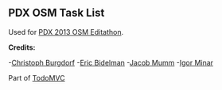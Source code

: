 PDX OSM Task List
---
Used for [PDX 2013 OSM Editathon](http://pdxmele.com/editathon/).

**Credits:**

-[Christoph Burgdorf](href="http://twitter.com/cburgdorf)
-[Eric Bidelman](href="http://ericbidelman.com)
-[Jacob Mumm](href="http://jacobmumm.com)
-[Igor Minar](href="http://igorminar.com)
 
 Part of [TodoMVC](href="http://todomvc.com)